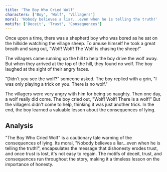 ```yaml
---
title: 'The Boy Who Cried Wolf'
characters: ['Boy', 'Wolf', 'Villagers']
moral: 'Nobody believes a liar...even when he is telling the truth!'
motifs: ['Deceit', 'Trust', 'Consequences']
---
```


Once upon a time, there was a shepherd boy who was bored as he sat on the hillside watching the village sheep. To amuse himself he took a great breath and sang out, "Wolf! Wolf! The Wolf is chasing the sheep!"

The villagers came running up the hill to help the boy drive the wolf away. But when they arrived at the top of the hill, they found no wolf. The boy laughed at the sight of their angry faces.

"Didn't you see the wolf?" someone asked. The boy replied with a grin, "I was only playing a trick on you. There is no wolf."

The villagers were very angry with him for being so naughty. Then one day, a wolf really did come. The boy cried out, "Wolf! Wolf! There is a wolf!" But the villagers didn't come to help, thinking it was just another trick. In the end, the boy learned a valuable lesson about the consequences of lying.

## Analysis

"The Boy Who Cried Wolf" is a cautionary tale warning of the consequences of lying. Its moral, "Nobody believes a liar...even when he is telling the truth!", encapsulates the message that dishonesty erodes trust, and once trust is lost, it's not easy to regain. The motifs of deceit, trust, and consequences run throughout the story, making it a timeless lesson on the importance of honesty.

